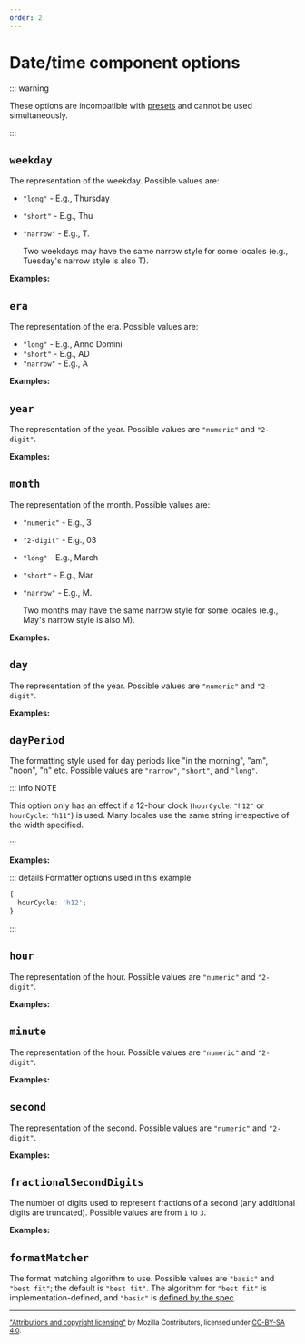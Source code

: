 ```yaml
---
order: 2
---
```


# Date/time component options

<script setup>
import DemoValueFormatterOptions from '../../DemoValueFormatterOptions.vue';
import { dateTimeFormatter } from '@localizer/all';

const dateInputs = (now) => [
  ['(now)', now], 
  ['1980-06-19 00:05:31', new Date("1980-06-19 00:05:31")], 
  ['2020-10-02 23:59:01', new Date("2020-10-02 23:59:01")], 
];
</script>

::: warning

These options are incompatible with [presets](./presets.md) and cannot be used simultaneously.

:::

## `weekday`

The representation of the weekday. Possible values are:

- `"long"` - E.g., Thursday
- `"short"` - E.g., Thu
- `"narrow"` - E.g., T.

  Two weekdays may have the same narrow style for some locales (e.g., Tuesday's narrow style is also T).

**Examples:**

<DemoValueFormatterOptions option="weekday" :values="['long', 'short', 'narrow']" :factory=dateTimeFormatter :inputs=dateInputs />

## `era`

The representation of the era. Possible values are:

- `"long"` - E.g., Anno Domini
- `"short"` - E.g., AD
- `"narrow"` - E.g., A

**Examples:**

<DemoValueFormatterOptions option="era" :values="['long', 'short', 'narrow']" :factory=dateTimeFormatter :inputs=dateInputs />

## `year`

The representation of the year. Possible values are `"numeric"` and `"2-digit"`.

**Examples:**

<DemoValueFormatterOptions option="year" :values="['numeric', '2-digit']" :factory=dateTimeFormatter :inputs=dateInputs />

## `month`

The representation of the month. Possible values are:

- `"numeric"` - E.g., 3
- `"2-digit"` - E.g., 03
- `"long"` - E.g., March
- `"short"` - E.g., Mar
- `"narrow"` - E.g., M.

  Two months may have the same narrow style for some locales (e.g., May's narrow style is also M).

**Examples:**

<DemoValueFormatterOptions option="month" :values="['numeric', '2-digit', 'long', 'short', 'narrow']" :factory=dateTimeFormatter :inputs=dateInputs />

## `day`

The representation of the year. Possible values are `"numeric"` and `"2-digit"`.

**Examples:**

<DemoValueFormatterOptions option="day" :values="['numeric', '2-digit']" :factory=dateTimeFormatter :inputs=dateInputs />

## `dayPeriod`

The formatting style used for day periods like "in the morning", "am", "noon", "n" etc. Possible values are `"narrow"`, `"short"`, and `"long"`.

::: info NOTE

This option only has an effect if a 12-hour clock (`hourCycle`: `"h12"` or `hourCycle`: `"h11"`) is used. Many locales use the same string irrespective of the width specified.

:::

**Examples:**

::: details Formatter options used in this example

```typescript
{
  hourCycle: 'h12';
}
```

:::

<DemoValueFormatterOptions option="dayPeriod" :values="['narrow', 'short', 'long']" :defaultOptions="{ hourCycle: 'h12' }" :factory=dateTimeFormatter :inputs=dateInputs />

## `hour`

The representation of the hour. Possible values are `"numeric"` and `"2-digit"`.

**Examples:**

<DemoValueFormatterOptions option="hour" :values="['numeric', '2-digit']" :factory=dateTimeFormatter :inputs=dateInputs />

## `minute`

The representation of the hour. Possible values are `"numeric"` and `"2-digit"`.

**Examples:**

<DemoValueFormatterOptions option="minute" :values="['numeric', '2-digit']" :factory=dateTimeFormatter :inputs=dateInputs />

## `second`

The representation of the second. Possible values are `"numeric"` and `"2-digit"`.

**Examples:**

<DemoValueFormatterOptions option="second" :values="['numeric', '2-digit']" :factory=dateTimeFormatter :inputs=dateInputs />

## `fractionalSecondDigits`

The number of digits used to represent fractions of a second (any additional digits are truncated). Possible values are from `1` to `3`.

**Examples:**

<DemoValueFormatterOptions option="fractionalSecondDigits" :values="[1, 2, 3]" :factory=dateTimeFormatter :inputs=dateInputs />

## `formatMatcher`

The format matching algorithm to use. Possible values are `"basic"` and `"best fit"`; the default is `"best fit"`. The algorithm for `"best fit"` is implementation-defined, and `"basic"` is [defined by the spec](https://tc39.es/ecma402/#sec-basicformatmatcher).

---

<small>

["Attributions and copyright licensing"](https://developer.mozilla.org/en-US/docs/MDN/Writing_guidelines/Attrib_copyright_license) by Mozilla Contributors, licensed under [CC-BY-SA 4.0](https://creativecommons.org/licenses/by-sa/4.0/).

</small>
